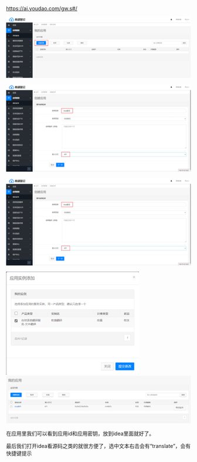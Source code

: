 https://ai.youdao.com/gw.s#/

<img src="../../images/image-20201006110356522.png" alt="image-20201006110356522" style="zoom:50%;" />

![image-20201006110513053](../../images/image-20201006110513053.png)



![image-20201006110513053](../../images/image-20201006110513053.png)

<img src="../../images/image-20201006110814114.png" alt="image-20201006110814114" style="zoom:50%;" />



<img src="../../images/image-20201006110854471.png" alt="image-20201006110854471" style="zoom:50%;" />



在应用里我们可以看到应用id和应用密钥，放到idea里面就好了。

最后我们打开idea看源码之类的就很方便了，选中文本右击会有“translate”，会有快捷键提示